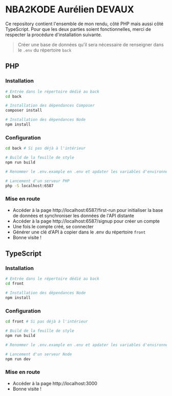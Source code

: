 # NBA2KODE Aurélien DEVAUX
Ce repository contient l'ensemble de mon rendu, côté PHP mais aussi côté TypeScript. Pour que les deux parties soient fonctionnelles, merci de respecter la procédure d'installation suivante.

> Créer une base de données qu'il sera nécessaire de renseigner dans le `.env` du répertoire `back`

## PHP

### Installation
```bash
# Entrée dans le répertoire dédié au back
cd back

# Installation des dépendances Composer
composer install

# Installation des dépendances Node
npm install
```

### Configuration
```bash
cd back # Si pas déjà à l'intérieur

# Build de la feuille de style
npm run build

# Renommer le .env.example en .env et apdater les variables d'environnement

# Lancement d'un serveur PHP
php -S localhost:6587
```

### Mise en route
- Accéder à la page http://localhost:6587/first-run pour initialiser la base de données et synchroniser les données de l'API distante
- Accéder à la page http://localhost:6587/signup pour créer un compte
- Une fois le compte créé, se connecter
- Générer une clé d'API à copier dans le .env du répertoire `front`
- Bonne visite !

## TypeScript

### Installation
```bash
# Entrée dans le répertoire dédié au back
cd front

# Installation des dépendances Node
npm install
```

### Configuration
```bash
cd front # Si pas déjà à l'intérieur

# Build de la feuille de style
npm run build

# Renommer le .env.example en .env et apdater les variables d'environnement

# Lancement d'un serveur Node
npm run dev
```

### Mise en route
- Accéder à la page http://localhost:3000
- Bonne visite !
